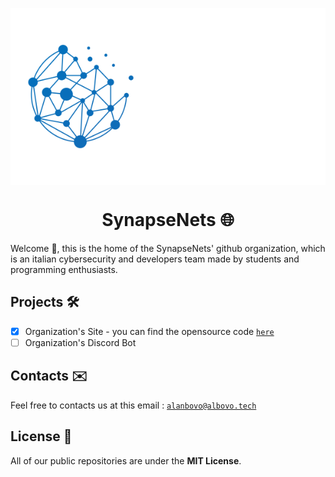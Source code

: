 <img align="center" src="https://github.com/SynapseNets/.github/blob/main/profile/banner.png"></img>
<h1 align="center">SynapseNets 🌐</h1>
Welcome 👋, this is the home of the SynapseNets' github organization, which is an italian cybersecurity and developers team made by students and programming enthusiasts.

## Projects 🛠️
- [x] Organization's Site - you can find the opensource code [`here`](https://github.com/SynapseNets/SynapseNets.github.io)
- [ ] Organization's Discord Bot

## Contacts ✉️
Feel free to contacts us at this email : [`alanbovo@albovo.tech`](mailto:alanbovo@albovo.tech)

## License 📖
All of our public repositories are under the **MIT License**.